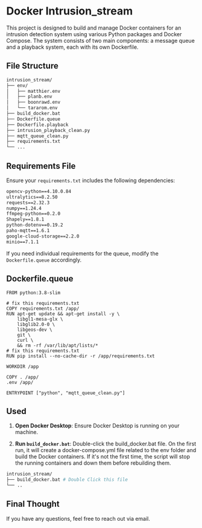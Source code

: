 # Docker Intrusion_stream

This project is designed to build and manage Docker containers for an intrusion detection system using various Python packages and Docker Compose. The system consists of two main components: a message queue and a playback system, each with its own Dockerfile.

## File Structure

```bash
intrusion_stream/
├── env/
│   ├── matthier.env
│   ├── planb.env
│   ├── boonrawd.env
│   └── tararom.env
├── build_docker.bat
├── Dockerfile.queue
├── Dockerfile.playback
├── intrusion_playback_clean.py
├── mqtt_queue_clean.py
├── requirements.txt
└── ...
```
## Requirements File
Ensure your `requirements.txt` includes the following dependencies:
```txt
opencv-python==4.10.0.84
ultralytics==8.2.50
requests==2.32.3
numpy==1.24.4
ffmpeg-python==0.2.0
Shapely==1.8.1
python-dotenv==0.19.2
paho-mqtt==1.6.1
google-cloud-storage==2.2.0
minio==7.1.1
```
If you need individual requirements for the queue, modify the `Dockerfile.queue` accordingly.
## Dockerfile.queue
```Docker
FROM python:3.8-slim

# fix this requirements.txt 
COPY requirements.txt /app/
RUN apt-get update && apt-get install -y \
    libgl1-mesa-glx \
    libglib2.0-0 \
    libgeos-dev \
    git \
    curl \
    && rm -rf /var/lib/apt/lists/*
# fix this requirements.txt 
RUN pip install --no-cache-dir -r /app/requirements.txt

WORKDIR /app

COPY . /app/
.env /app/

ENTRYPOINT ["python", "mqtt_queue_clean.py"]

```
## Used
 1. **Open Docker Desktop**: Ensure Docker Desktop is running on your machine.

 2. **Run `build_docker.bat`**: Double-click the build_docker.bat file. On the first run, it will create a docker-compose.yml file related to the env folder and build the Docker containers. If it's not the first time, the script will stop the running containers and down them before rebuilding them.
```bash
intrusion_stream/
├── build_docker.bat # Double Click this file
└── ..
```
## Final Thought

If you have any questions, feel free to reach out via email.